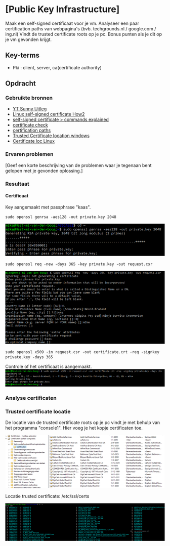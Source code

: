 # [Public Key Infrastructure]
Maak een self-signed certificaat voor je vm. 
Analyseer een paar certification paths van webpagina's (bvb. techgrounds.nl / google.com / ing.nl)
Vindt de trusted certificate roots op je pc. Bonus punten als je dit op je vm gevonden krijgt.

## Key-terms
- Pki : client, server, ca(certificate authority)

## Opdracht
### Gebruikte bronnen
- [YT Sunny Uitleg](https://www.youtube.com/watch?v=LPxeYtMDxl0)
- [Linux self-signed certificate How2](https://www.arubacloud.com/tutorial/how-to-create-a-self-signed-ssl-certificate-on-ubuntu-18-04.aspx)
- [self-signed certificate > commands explained](https://www.digitalocean.com/community/tutorials/how-to-create-a-self-signed-ssl-certificate-for-apache-in-ubuntu-22-04)
- [certificate check](https://support.nmi.com/hc/en-gb/articles/360021544791-How-to-Check-If-the-Correct-Certificates-Are-Installed-on-Linux)
- [certification paths](https://www.coursera.org/articles/it-certification-roadmap-a-guide)
- [Trusted Certificate location windows](https://www.encryptionconsulting.com/digital-certificate-and-windows-certificate-stores/)
- [Certificate loc Linux](ubuntu.com/server/docs/security-certificates)

### Ervaren problemen
[Geef een korte beschrijving van de problemen waar je tegenaan bent gelopen met je gevonden oplossing.]

### Resultaat ###

#### Certificaat
Key aangemaakt met passphrase "kaas".  

    sudo openssl genrsa -aes128 -out private.key 2048

![createKey](../00_includes/0305_publickeyinfrastructure_createkey.PNG)


    sudo openssl req -new -days 365 -key private.key -out request.csr

![createCertificate](../00_includes/0305_publickeyinfrastructure_createcertificate.PNG)


    sudo openssl x509 -in request.csr -out certificate.crt -req -signkey private.key -days 365

Controle of het certificaat is aangemaakt.
![checkcertificate](../00_includes/0305_publickeyinfrastructure_checkcertificate.PNG)

### Analyse certificaten ###

### Trusted certificate locatie ###

De locatie van de trusted certificate roots op je pc vindt je met behulp van het programma "console1". Hier voeg je het kopje certificaten toe.

![trustedRoot](../00_includes/0305_publickeyinfrastructure_trustedroot.PNG)

Locatie trusted certificate: /etc/ssl/certs 

![TrustedCertVM](../00_includes/0305_publickeyinfrastructure_trustedrootvm.PNG)